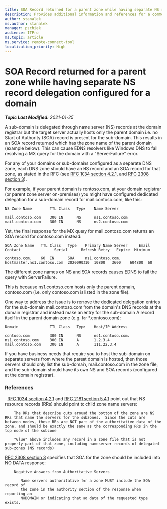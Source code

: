 ```yaml
---
title: SOA Record returned for a parent zone while having separate NS record delegation configured for a domain
description: Provides additional information and references for a common DNS misconfiguration.
author: stanalek
ms.author: stanalek
manager: pschiek
audience: ITPro 
ms.topic: article 
ms.service: remote-connect-tool
localization_priority: High
---
```

# SOA Record returned for a parent zone while having separate NS record delegation configured for a domain

_**Topic Last Modified:** 2021-01-25_

A sub-domain is delegated through name server (NS) records at the domain registrar but the  target server actually hosts only the parent domain i.e. no Start of Authority (SOA) record is present for the sub-domain. This results in an SOA record returned which has the zone name of the parent domain (example below). This can cause EDNS resolvers like Windows DNS to fail resolving a MX query for the domain with a "ServerFailure" error.

For any of your domains or sub-domains configured as a separate DNS zone, each DNS zone should have an NS record and an SOA record for that zone, as stated in the RFC  (see [RFC 1034 section 4.2.1](https://tools.ietf.org/html/rfc1034#section-4.2.1"), and [RFC 2308 section 3](https://tools.ietf.org/html/rfc2308#section-3)).

For example, if your parent domain is contoso.com, at your domain registrar (or parent zone server on-premises) you might have configured dedicated delegation for a sub-domain record for mail.contoso.com, like this: 

```
NS Zone Name        TTL Class   Type    Name Server

mail.contoso.com    300 IN      NS      ns1.contoso.com
mail.contoso.com    300 IN      NS      ns2.contoso.com
```
 

Yet, the final response for the MX query for mail.contoso.com returns an SOA record for contoso.com instead: 
 
```
SOA Zone Name   TTL Class   Type    Primary Name Server     Email Contact               Serial      Refresh Retry   Expire  Minimum

contoso.com.    60  IN      SOA     ns1.contoso.com.        hostmaster.ns1.contoso.com  2020090310  10800   3600    604800  60
```
 
The different zone names on NS and SOA records causes EDNS to fail the query with ServerFailure.

This is because ns1.contoso.com hosts only the parent domain, contoso.com (i.e. only contoso.com is listed in the zone file).  

One way to address the issue is to remove the dedicated delegation entries for the sub-domain mail.contoso.com from the domain's DNS records at the domain registrar and instead make an entry for the sub-domain A record itself in the parent domain zone (e.g. for *.contoso.com): 
 
```
Domain              TTL Class   Type    Host/IP Address

contoso.com         300 IN      NS      ns1.contoso.com.
ns1.contoso.com     300 IN      A       1.2.3.4
mail.contoso.com    300 IN      A       111.22.3.4
```
 
If you have business needs that require you to host the sub-domain on separate servers from where the parent domain is hosted, then those servers should only list the sub-domain, mail.contoso.com in the zone file, and the sub-domain should have its own NS and SOA records (configured at the domain registrar). 

### References
 
[RFC 1034 section 4.2.1](https://tools.ietf.org/html/rfc1034#section-4.2.1") and [RFC 2181 section 5.4.1](https://tools.ietf.org/html/rfc2181#section-5.4.1) point out that NS resource records (RRs) should point to child zone name servers:

```
    The RRs that describe cuts around the bottom of the zone are NS RRs that name the servers for the subzones.  Since the cuts are between nodes, these RRs are NOT part of the authoritative data of the zone, and should be exactly the same as the corresponding RRs in the top node of the subzone
  
    "Glue" above includes any record in a zone file that is not properly part of that zone, including nameserver records of delegated sub-zones (NS records)
```

[RFC 2308 section 3](https://tools.ietf.org/html/rfc2308#section-3) specifies that SOA for the zone should be included into NO DATA response:

```
    Negative Answers from Authoritative Servers
     
       Name servers authoritative for a zone MUST include the SOA record of
       the zone in the authority section of the response when reporting an
       NXDOMAIN or indicating that no data of the requested type exists.
```